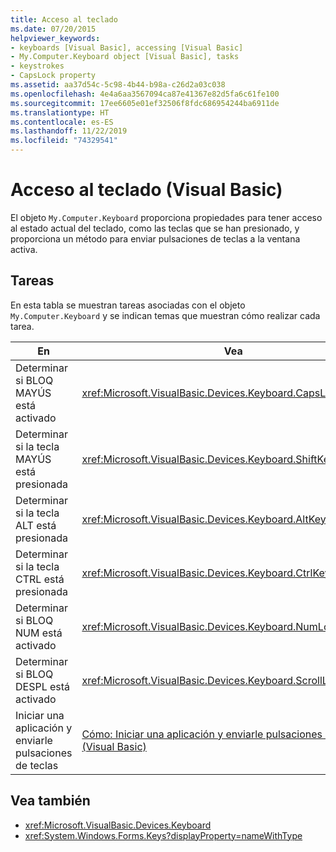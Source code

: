 ```yaml
---
title: Acceso al teclado
ms.date: 07/20/2015
helpviewer_keywords:
- keyboards [Visual Basic], accessing [Visual Basic]
- My.Computer.Keyboard object [Visual Basic], tasks
- keystrokes
- CapsLock property
ms.assetid: aa37d54c-5c98-4b44-b98a-c26d2a03c038
ms.openlocfilehash: 4e4a6aa3567094ca87e41367e82d5fa6c61fe100
ms.sourcegitcommit: 17ee6605e01ef32506f8fdc686954244ba6911de
ms.translationtype: HT
ms.contentlocale: es-ES
ms.lasthandoff: 11/22/2019
ms.locfileid: "74329541"
---
```

# <a name="accessing-the-keyboard-visual-basic"></a>Acceso al teclado (Visual Basic)

El objeto `My.Computer.Keyboard` proporciona propiedades para tener acceso al estado actual del teclado, como las teclas que se han presionado, y proporciona un método para enviar pulsaciones de teclas a la ventana activa.  
  
## <a name="tasks"></a>Tareas  

 En esta tabla se muestran tareas asociadas con el objeto `My.Computer.Keyboard` y se indican temas que muestran cómo realizar cada tarea.  
  
|En|Vea|  
|--------|---------|  
|Determinar si BLOQ MAYÚS está activado|<xref:Microsoft.VisualBasic.Devices.Keyboard.CapsLock%2A>|  
|Determinar si la tecla MAYÚS está presionada|<xref:Microsoft.VisualBasic.Devices.Keyboard.ShiftKeyDown%2A>|  
|Determinar si la tecla ALT está presionada|<xref:Microsoft.VisualBasic.Devices.Keyboard.AltKeyDown%2A>|  
|Determinar si la tecla CTRL está presionada|<xref:Microsoft.VisualBasic.Devices.Keyboard.CtrlKeyDown%2A>|  
|Determinar si BLOQ NUM está activado|<xref:Microsoft.VisualBasic.Devices.Keyboard.NumLock%2A>|  
|Determinar si BLOQ DESPL está activado|<xref:Microsoft.VisualBasic.Devices.Keyboard.ScrollLock%2A>|  
|Iniciar una aplicación y enviarle pulsaciones de teclas|[Cómo: Iniciar una aplicación y enviarle pulsaciones de teclas (Visual Basic)](../../../../visual-basic/developing-apps/programming/computer-resources/how-to-start-an-application-and-send-it-keystrokes.md)|  
  
## <a name="see-also"></a>Vea también

- <xref:Microsoft.VisualBasic.Devices.Keyboard>
- <xref:System.Windows.Forms.Keys?displayProperty=nameWithType>
